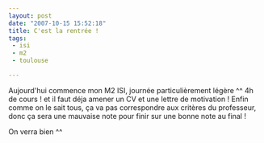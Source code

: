 ```yaml
---
layout: post
date: "2007-10-15 15:52:18"
title: C'est la rentrée !
tags:
 - isi
 - m2
 - toulouse

---
```


Aujourd'hui commence mon M2 ISI, journée particulièrement légère ^^ 4h de cours ! et il faut déja amener un CV et une lettre de motivation ! Enfin comme on le sait tous, ça va pas correspondre aux critères du professeur, donc ça sera une mauvaise note pour finir sur une bonne note au final !

On verra bien ^^
